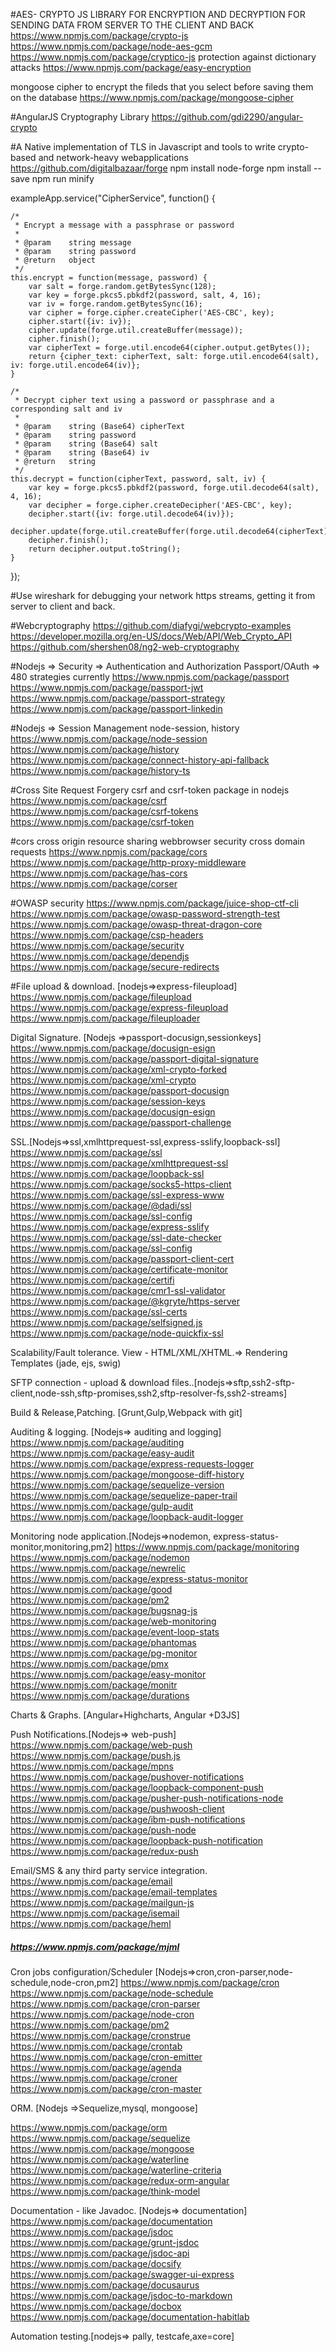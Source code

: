 
#AES- CRYPTO JS LIBRARY FOR ENCRYPTION AND DECRYPTION FOR SENDING DATA FROM SERVER TO THE CLIENT AND BACK
https://www.npmjs.com/package/crypto-js 
https://www.npmjs.com/package/node-aes-gcm
https://www.npmjs.com/package/cryptico-js
protection against dictionary attacks
https://www.npmjs.com/package/easy-encryption

mongoose cipher to encrypt the fileds that you select before saving them on the database
https://www.npmjs.com/package/mongoose-cipher

#AngularJS Cryptography Library 
https://github.com/gdi2290/angular-crypto

#A Native implementation of TLS in Javascript and tools to write crypto-based and network-heavy webapplications 
https://github.com/digitalbazaar/forge 
npm install node-forge
npm install --save 
npm run minify 

exampleApp.service("CipherService", function() {

    /*
     * Encrypt a message with a passphrase or password
     *
     * @param    string message
     * @param    string password
     * @return   object
     */
    this.encrypt = function(message, password) {
        var salt = forge.random.getBytesSync(128);
        var key = forge.pkcs5.pbkdf2(password, salt, 4, 16);
        var iv = forge.random.getBytesSync(16);
        var cipher = forge.cipher.createCipher('AES-CBC', key);
        cipher.start({iv: iv});
        cipher.update(forge.util.createBuffer(message));
        cipher.finish();
        var cipherText = forge.util.encode64(cipher.output.getBytes());
        return {cipher_text: cipherText, salt: forge.util.encode64(salt), iv: forge.util.encode64(iv)};
    }

    /*
     * Decrypt cipher text using a password or passphrase and a corresponding salt and iv
     *
     * @param    string (Base64) cipherText
     * @param    string password
     * @param    string (Base64) salt
     * @param    string (Base64) iv
     * @return   string
     */
    this.decrypt = function(cipherText, password, salt, iv) {
        var key = forge.pkcs5.pbkdf2(password, forge.util.decode64(salt), 4, 16);
        var decipher = forge.cipher.createDecipher('AES-CBC', key);
        decipher.start({iv: forge.util.decode64(iv)});
        decipher.update(forge.util.createBuffer(forge.util.decode64(cipherText)));
        decipher.finish();
        return decipher.output.toString();
    }

});


#Use wireshark for debugging your network https streams, getting it from server to client and back. 

#Webcryptography 
https://github.com/diafygi/webcrypto-examples 
https://developer.mozilla.org/en-US/docs/Web/API/Web_Crypto_API
https://github.com/shershen08/ng2-web-cryptography

#Nodejs => Security => Authentication and Authorization 
Passport/OAuth => 480 strategies currently 
https://www.npmjs.com/package/passport
https://www.npmjs.com/package/passport-jwt
https://www.npmjs.com/package/passport-strategy
https://www.npmjs.com/package/passport-linkedin

#Nodejs => Session Management 
node-session, history 
https://www.npmjs.com/package/node-session
https://www.npmjs.com/package/history
https://www.npmjs.com/package/connect-history-api-fallback
https://www.npmjs.com/package/history-ts

#Cross Site Request Forgery 
csrf and csrf-token package in nodejs 
https://www.npmjs.com/package/csrf
https://www.npmjs.com/package/csrf-tokens
https://www.npmjs.com/package/csrf-token

#cors cross origin resource sharing webbrowser security cross domain requests
https://www.npmjs.com/package/cors
https://www.npmjs.com/package/http-proxy-middleware
https://www.npmjs.com/package/has-cors
https://www.npmjs.com/package/corser


#OWASP security
https://www.npmjs.com/package/juice-shop-ctf-cli
https://www.npmjs.com/package/owasp-password-strength-test
https://www.npmjs.com/package/owasp-threat-dragon-core
https://www.npmjs.com/package/csp-headers
https://www.npmjs.com/package/security
https://www.npmjs.com/package/dependjs
https://www.npmjs.com/package/secure-redirects


#File upload & download. [nodejs=>express-fileupload]
https://www.npmjs.com/package/fileupload
https://www.npmjs.com/package/express-fileupload
https://www.npmjs.com/package/fileuploader

Digital Signature. [Nodejs =>passport-docusign,sessionkeys]
https://www.npmjs.com/package/docusign-esign
https://www.npmjs.com/package/passport-digital-signature
https://www.npmjs.com/package/xml-crypto-forked
https://www.npmjs.com/package/xml-crypto
https://www.npmjs.com/package/passport-docusign
https://www.npmjs.com/package/session-keys
https://www.npmjs.com/package/docusign-esign
https://www.npmjs.com/package/passport-challenge

SSL.[Nodejs=>ssl,xmlhttprequest-ssl,express-sslify,loopback-ssl]
https://www.npmjs.com/package/ssl
https://www.npmjs.com/package/xmlhttprequest-ssl
https://www.npmjs.com/package/loopback-ssl
https://www.npmjs.com/package/socks5-https-client
https://www.npmjs.com/package/ssl-express-www
https://www.npmjs.com/package/@dadi/ssl
https://www.npmjs.com/package/ssl-config
https://www.npmjs.com/package/express-sslify
https://www.npmjs.com/package/ssl-date-checker
https://www.npmjs.com/package/ssl-config
https://www.npmjs.com/package/passport-client-cert
https://www.npmjs.com/package/certificate-monitor
https://www.npmjs.com/package/certifi
https://www.npmjs.com/package/cmr1-ssl-validator
https://www.npmjs.com/package/@kgryte/https-server
https://www.npmjs.com/package/ssl-certs
https://www.npmjs.com/package/selfsigned.js
https://www.npmjs.com/package/node-quickfix-ssl



Scalability/Fault tolerance.
View -  HTML/XML/XHTML.=> Rendering Templates (jade, ejs, swig) 


SFTP connection - upload & download files..[nodejs=>sftp,ssh2-sftp-client,node-ssh,sftp-promises,ssh2,sftp-resolver-fs,ssh2-streams]

Build & Release,Patching. [Grunt,Gulp,Webpack with git]

Auditing & logging. [Nodejs=> auditing and logging]
https://www.npmjs.com/package/auditing
https://www.npmjs.com/package/easy-audit
https://www.npmjs.com/package/express-requests-logger
https://www.npmjs.com/package/mongoose-diff-history
https://www.npmjs.com/package/sequelize-version
https://www.npmjs.com/package/sequelize-paper-trail
https://www.npmjs.com/package/gulp-audit
https://www.npmjs.com/package/loopback-audit-logger


Monitoring node application.[Nodejs=>nodemon, express-status-monitor,monitoring,pm2]
https://www.npmjs.com/package/monitoring
https://www.npmjs.com/package/nodemon
https://www.npmjs.com/package/newrelic
https://www.npmjs.com/package/express-status-monitor
https://www.npmjs.com/package/good
https://www.npmjs.com/package/pm2
https://www.npmjs.com/package/bugsnag-js
https://www.npmjs.com/package/web-monitoring
https://www.npmjs.com/package/event-loop-stats
https://www.npmjs.com/package/phantomas
https://www.npmjs.com/package/pg-monitor
https://www.npmjs.com/package/pmx
https://www.npmjs.com/package/easy-monitor
https://www.npmjs.com/package/monitr
https://www.npmjs.com/package/durations

Charts & Graphs. [Angular+Highcharts, Angular +D3JS]

Push Notifications.[Nodejs=> web-push]
https://www.npmjs.com/package/web-push
https://www.npmjs.com/package/push.js
https://www.npmjs.com/package/mpns
https://www.npmjs.com/package/pushover-notifications
https://www.npmjs.com/package/loopback-component-push
https://www.npmjs.com/package/pusher-push-notifications-node
https://www.npmjs.com/package/pushwoosh-client
https://www.npmjs.com/package/ibm-push-notifications
https://www.npmjs.com/package/push-node
https://www.npmjs.com/package/loopback-push-notification
https://www.npmjs.com/package/redux-push

Email/SMS & any third party service integration.
https://www.npmjs.com/package/email
https://www.npmjs.com/package/email-templates
https://www.npmjs.com/package/mailgun-js
https://www.npmjs.com/package/isemail
https://www.npmjs.com/package/heml
#####  https://www.npmjs.com/package/mjml

Cron jobs configuration/Scheduler [Nodejs=>cron,cron-parser,node-schedule,node-cron,pm2]
https://www.npmjs.com/package/cron
https://www.npmjs.com/package/node-schedule
https://www.npmjs.com/package/cron-parser
https://www.npmjs.com/package/node-cron
https://www.npmjs.com/package/pm2
https://www.npmjs.com/package/cronstrue
https://www.npmjs.com/package/crontab
https://www.npmjs.com/package/cron-emitter
https://www.npmjs.com/package/agenda
https://www.npmjs.com/package/croner
https://www.npmjs.com/package/cron-master



ORM. [Nodejs =>Sequelize,mysql, mongoose]

https://www.npmjs.com/package/orm
https://www.npmjs.com/package/sequelize
https://www.npmjs.com/package/mongoose
https://www.npmjs.com/package/waterline
https://www.npmjs.com/package/waterline-criteria
https://www.npmjs.com/package/redux-orm-angular
https://www.npmjs.com/package/think-model


Documentation -  like Javadoc. [Nodejs=> documentation]
https://www.npmjs.com/package/documentation
https://www.npmjs.com/package/jsdoc
https://www.npmjs.com/package/grunt-jsdoc
https://www.npmjs.com/package/jsdoc-api
https://www.npmjs.com/package/docsify
https://www.npmjs.com/package/swagger-ui-express
https://www.npmjs.com/package/docusaurus
https://www.npmjs.com/package/jsdoc-to-markdown
https://www.npmjs.com/package/docbox
https://www.npmjs.com/package/documentation-habitlab


Automation testing.[nodejs=> pally, testcafe,axe=core]



